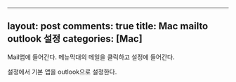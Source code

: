 <!-- fad087ec-a1e1-4509-ab36-03f4374395ea -->
---
layout: post
comments: true
title: Mac mailto outlook 설정
categories: [Mac]
---





Mail앱에 들어간다. 메뉴막대의 메일을 클릭하고 설정에 들어간다.

설정에서 기본 앱을 outlook으로 설정한다. 

